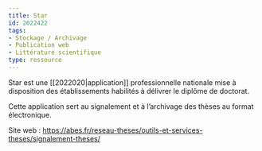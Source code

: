 ```yaml
---
title: Star
id: 2022422
tags:
- Stockage / Archivage
- Publication web
- Littérature scientifique
type: ressource
---
```


Star est une [[2022020|application]] professionnelle nationale mise à disposition des établissements habilités à délivrer le diplôme de doctorat.

Cette application sert au signalement et à l’archivage des thèses au format électronique.

Site web : <https://abes.fr/reseau-theses/outils-et-services-theses/signalement-theses/>

